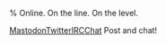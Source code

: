 % Online. On the line. On the level.

[MastodonTwitterIRCChat](MastodonTwitterIRCChat.html) Post and chat!
